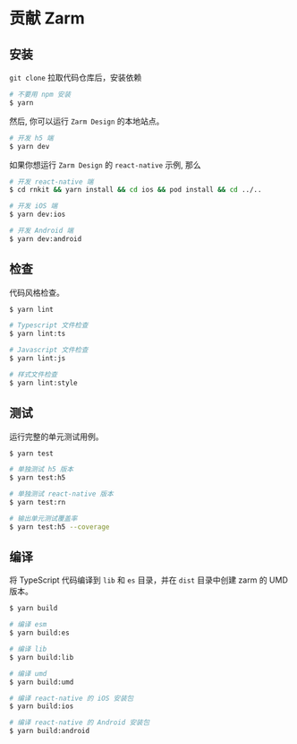 # 贡献 Zarm

## 安装

`git clone` 拉取代码仓库后，安装依赖

```bash
# 不要用 npm 安装
$ yarn
```

然后, 你可以运行 `Zarm Design` 的本地站点。

```bash
# 开发 h5 端
$ yarn dev
```

如果你想运行 `Zarm Design` 的 `react-native` 示例, 那么

```bash
# 开发 react-native 端
$ cd rnkit && yarn install && cd ios && pod install && cd ../..

# 开发 iOS 端
$ yarn dev:ios

# 开发 Android 端
$ yarn dev:android
```

## 检查

代码风格检查。

```bash
$ yarn lint

# Typescript 文件检查
$ yarn lint:ts

# Javascript 文件检查
$ yarn lint:js

# 样式文件检查
$ yarn lint:style
```

## 测试

运行完整的单元测试用例。

```bash
$ yarn test

# 单独测试 h5 版本
$ yarn test:h5

# 单独测试 react-native 版本
$ yarn test:rn

# 输出单元测试覆盖率
$ yarn test:h5 --coverage
```

## 编译

将 TypeScript 代码编译到 `lib` 和 `es` 目录，并在 `dist` 目录中创建 zarm 的 UMD 版本。

```bash
$ yarn build

# 编译 esm
$ yarn build:es

# 编译 lib
$ yarn build:lib

# 编译 umd
$ yarn build:umd

# 编译 react-native 的 iOS 安装包
$ yarn build:ios

# 编译 react-native 的 Android 安装包
$ yarn build:android
```
